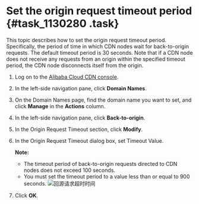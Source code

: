 # Set the origin request timeout period {#task_1130280 .task}

This topic describes how to set the origin request timeout period. Specifically, the period of time in which CDN nodes wait for back-to-origin requests. The default timeout period is 30 seconds. Note that if a CDN node does not receive any requests from an origin within the specified timeout period, the CDN node disconnects itself from the origin.

1.  Log on to the [Alibaba Cloud CDN console](https://cdn.console.aliyun.com/overview).
2.  In the left-side navigation pane, click **Domain Names**.
3.  On the Domain Names page, find the domain name you want to set, and click **Manage** in the **Actions** column.
4.  In the left-side navigation pane, click **Back-to-origin**.
5.  In the Origin Request Timeout section, click **Modify**.
6.  In the Origin Request Timeout dialog box, set Timeout Value. 

    **Note:** 

    -   The timeout period of back-to-origin requests directed to CDN nodes does not exceed 100 seconds.
    -   You must set the timeout period to a value less than or equal to 900 seconds.
    ![回源请求超时时间](http://static-aliyun-doc.oss-cn-hangzhou.aliyuncs.com/assets/img/908787/156463863151614_en-US.png)

7.  Click **OK**.

